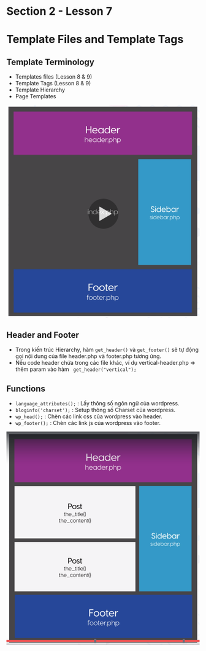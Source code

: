# Section 2 - Lesson 7
# Template Files and Template Tags

## Template Terminology

- Templates files (Lesson 8 & 9)
- Template Tags (Lesson 8 & 9)
- Template Hierarchy
- Page Templates

![Hierarchy Structure](images/hierarchy_structure.png)

## Header and Footer

- Trong kiến trúc Hierarchy, hàm ```get_header()``` và ```get_footer()``` sẽ tự động gọi nội dung của file header.php và footer.php tương ứng.
- Nếu code header chứa trong các file khác, ví dụ vertical-header.php => thêm param vào hàm ``` get_header("vertical");```

## Functions

- ```language_attributes();``` : Lấy thông số ngôn ngữ của wordpress.
- ```bloginfo('charset');``` : Setup thông số Charset của wordpress.
- ```wp_head();``` : Chèn các link css của wordpress vào header.
- ```wp_footer();``` : Chèn các link js của wordpress vào footer.

![Hierarchy Structure 2](images/hierarchy_structure_2.png)